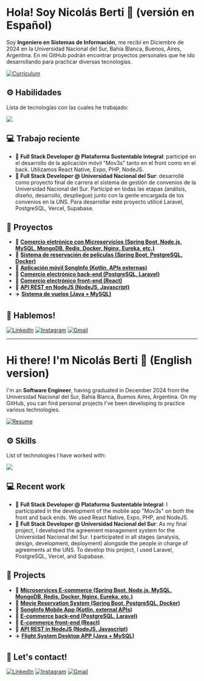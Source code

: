 # Hola! Soy Nicolás Berti 👋 (versión en Español)

Soy **Ingeniero en Sistemas de Información**, me recibí en Diciembre de 2024 en la Universidad Nacional del Sur, Bahía Blanca, Buenos, Aires, Argentina. En mi GitHub podrán encontrar proyectos personales que he ido desarrollando para practicar diversas tecnologías.

<p><a href="https://github.com/nicolasberti/nicolasberti/blob/main/CV_Nicolas_Berti.pdf" target="blank"><img alt="Curriculum" src="https://img.shields.io/badge/Curriculum-85adad?style=for-the-badge&logo=data:image/"/></a></p>

## ⚙️ Habilidades
<p>Lista de tecnologías con las cuales he trabajado:</p>
<a href="https://skillicons.dev">
    <img src="https://skillicons.dev/icons?i=java,js,spring,php,react,laravel,nodejs,mysql,postgres,postman,docker,git,vercel,supabase" />
</a>

## 💻 Trabajo reciente
- 📱 **Full Stack Developer @ Plataforma Sustentable Integral**: participé en el desarrollo de la aplicación móvil "Mov3s" tanto en el front como en el back. Utilizamos React Native, Expo, PHP, NodeJS.
- 🤝 **Full Stack Developer @ Universidad Nacional del Sur**: desarrollé como proyecto final de carrera el sistema de gestión de convenios de la Universidad Nacional del Sur. Participé en todas las etapas (análisis, diseño, desarrollo, despliegue) junto con la gente encargada de los convenios en la UNS. Para desarrollar este proyecto utilicé Laravel, PostgreSQL, Vercel, Supabase.

## 💼 Proyectos 
- 🧩 **<a href="https://github.com/nicolasberti/ecommerce-scalablem">Comercio eletrónico con Microservicios (Spring Boot, Node.js, MySQL, MongoDB, Redis, Docker, Nginx, Eureka, etc.)</a>**
- 🎥 **<a href="https://github.com/nicolasberti/movie-reservation-system">Sistema de reservación de peliculas (Spring Boot, PostgreSQL, Docker)</a>**
- 📱 **<a href="https://github.com/nicolasberti/Kotlin-App-Android">Aplicación móvil SongInfo (Kotlin, APIs externas)</a>**
- 🛒 **<a href="https://github.com/tomasdg9/templo-del-futbol-backend">Comercio electrónico back-end (PostgreSQL, Laravel)</a>**
- 🛒 **<a href="https://github.com/tomasdg9/templo-del-futbol-frontend">Comercio electrónico front-end (React)</a>**
- 🚀 **<a href="https://github.com/tomasdg9/templo-del-futbol-node">API REST en NodeJS (NodeJS, Javascript)</a>**
- ✈️ **<a href="https://github.com/nicolasberti/GestionDeVuelos-MySQL-Java">Sistema de vuelos (Java + MySQL)</a>**

## 📱 Hablemos!
<p align="left">
<a href="https://linkedin.com/in/nicolasberti69" target="blank"><img alt="LinkedIn" src="https://img.shields.io/badge/linkedin-%230077B5.svg?style=for-the-badge&logo=linkedin&logoColor=white"/></a>
<a href="https://instagram.com/_nicolasberti" target="blank"><img alt="Instagram" src="https://img.shields.io/badge/instagram-%23E4405F.svg?style=for-the-badge&logo=Instagram&logoColor=white"/></a>
<a href="nicolas.berti69@gmail.com" target="blank"><img alt="Gmail" src="https://img.shields.io/badge/Gmail-D14836?style=for-the-badge&logo=gmail&logoColor=white"/></a>
</p>

---

# Hi there! I'm Nicolás Berti 👋 (English version)

I'm an **Software Engineer**, having graduated in December 2024 from the Universidad Nacional del Sur, Bahía Blanca, Buenos Aires, Argentina. On my GitHub, you can find personal projects I've been developing to practice various technologies.

<p><a href="https://github.com/nicolasberti/nicolasberti/blob/main/CV_Nicolas_Berti.pdf" target="blank"><img alt="Resume" src="https://img.shields.io/badge/Resume-85adad?style=for-the-badge&logo=data:image/"/></a></p>

## ⚙️ Skills
<p>List of technologies I have worked with:</p>
<a href="https://skillicons.dev">
    <img src="https://skillicons.dev/icons?i=java,js,spring,php,react,laravel,nodejs,mysql,postgres,postman,docker,git,vercel,supabase" />
</a>

## 💻 Recent work
- 📱 **Full Stack Developer @ Plataforma Sustentable Integral**: I participated in the development of the mobile app "Mov3s" on both the front and back ends. We used React Native, Expo, PHP, and NodeJS.
- 🤝 **Full Stack Developer @ Universidad Nacional del Sur**: As my final project, I developed the agreement management system for the Universidad Nacional del Sur. I participated in all stages (analysis, design, development, deployment) alongside the people in charge of agreements at the UNS. To develop this project, I used Laravel, PostgreSQL, Vercel, and Supabase.

## 💼 Projects 
- 🧩 **<a href="https://github.com/nicolasberti/ecommerce-scalablem">Microservices E-commerce (Spring Boot, Node.js, MySQL, MongoDB, Redis, Docker, Nginx, Eureka, etc.)</a>**
- 🎥 **<a href="https://github.com/nicolasberti/movie-reservation-system">Movie Reservation System (Spring Boot, PostgreSQL, Docker)</a>**
- 📱 **<a href="https://github.com/nicolasberti/Kotlin-App-Android">SongInfo Mobile App (Kotlin, external APIs)</a>**
- 🛒 **<a href="https://github.com/tomasdg9/templo-del-futbol-backend">E-commerce back-end (PostgreSQL, Laravel)</a>**
- 🛒 **<a href="https://github.com/tomasdg9/templo-del-futbol-frontend">E-commerce front-end (React)</a>**
- 🚀 **<a href="https://github.com/tomasdg9/templo-del-futbol-node">API REST in NodeJS (NodeJS, Javascript)</a>**
- ✈️ **<a href="https://github.com/nicolasberti/GestionDeVuelos-MySQL-Java">Flight System Desktop APP (Java + MySQL)</a>**

## 📱 Let's contact!
<p align="left">
<a href="https://linkedin.com/in/nicolasberti69" target="blank"><img alt="LinkedIn" src="https://img.shields.io/badge/linkedin-%230077B5.svg?style=for-the-badge&logo=linkedin&logoColor=white"/></a>
<a href="https://instagram.com/_nicolasberti" target="blank"><img alt="Instagram" src="https://img.shields.io/badge/instagram-%23E4405F.svg?style=for-the-badge&logo=Instagram&logoColor=white"/></a>
<a href="nicolas.berti69@gmail.com" target="blank"><img alt="Gmail" src="https://img.shields.io/badge/Gmail-D14836?style=for-the-badge&logo=gmail&logoColor=white"/></a>
</p>
